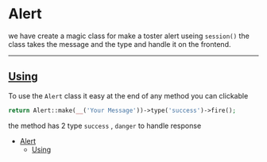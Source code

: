 # Alert

we have create a magic class for make a toster alert useing `session()` the class takes the message and the type and handle it on the frontend.

<hr>

<a name="using"></a>

## [Using](#using)

To use the `Alert` class it easy at the end of any method you can clickable


```php
return Alert::make(__('Your Message'))->type('success')->fire();
```

the method has 2 type `success` , `danger` to handle response


- [Alert](#alert)
  - [Using](#using)
